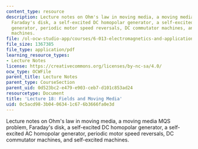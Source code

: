 ```yaml
---
content_type: resource
description: Lecture notes on Ohm's law in moving media, a moving media MQS problem,
  Faraday's disk, a self-excited DC homopolar generator, a self-excited AC homopolar
  generator, periodic motor speed reversals, DC commutator machines, and self-excited
  machines.
file: /ol-ocw-studio-app/courses/6-013-electromagnetics-and-applications-fall-2005/0c5acd983b0406341c676b3666fa0e3d_lec18.pdf
file_size: 1367385
file_type: application/pdf
learning_resource_types:
- Lecture Notes
license: https://creativecommons.org/licenses/by-nc-sa/4.0/
ocw_type: OCWFile
parent_title: Lecture Notes
parent_type: CourseSection
parent_uid: 0d523bc2-e479-e903-ceb7-d101c853ad24
resourcetype: Document
title: 'Lecture 18: Fields and Moving Media'
uid: 0c5acd98-3b04-0634-1c67-6b3666fa0e3d
---
```

Lecture notes on Ohm's law in moving media, a moving media MQS problem, Faraday's disk, a self-excited DC homopolar generator, a self-excited AC homopolar generator, periodic motor speed reversals, DC commutator machines, and self-excited machines.